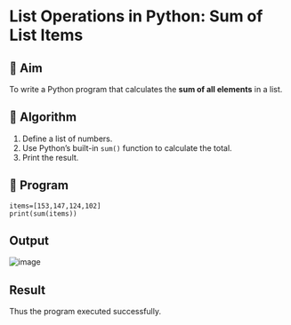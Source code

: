# List Operations in Python: Sum of List Items

## 🎯 Aim
To write a Python program that calculates the **sum of all elements** in a list.

## 🧠 Algorithm
1. Define a list of numbers.
2. Use Python’s built-in `sum()` function to calculate the total.
3. Print the result.

## 🧾 Program
```
items=[153,147,124,102]
print(sum(items))
```
## Output
![image](https://github.com/user-attachments/assets/ffeac130-9924-49ce-bd2f-afbb49a2e030)


## Result
Thus the program executed successfully.


